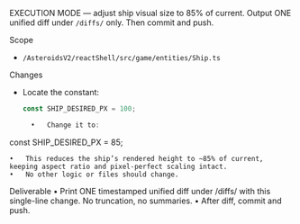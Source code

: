 EXECUTION MODE — adjust ship visual size to 85% of current. Output ONE unified diff under `/diffs/` only. Then commit and push.

Scope
- `/AsteroidsV2/reactShell/src/game/entities/Ship.ts`

Changes
- Locate the constant:
  ```ts
  const SHIP_DESIRED_PX = 100;

	•	Change it to:

const SHIP_DESIRED_PX = 85;


	•	This reduces the ship’s rendered height to ~85% of current, keeping aspect ratio and pixel-perfect scaling intact.
	•	No other logic or files should change.

Deliverable
	•	Print ONE timestamped unified diff under /diffs/ with this single-line change. No truncation, no summaries.
	•	After diff, commit and push.

